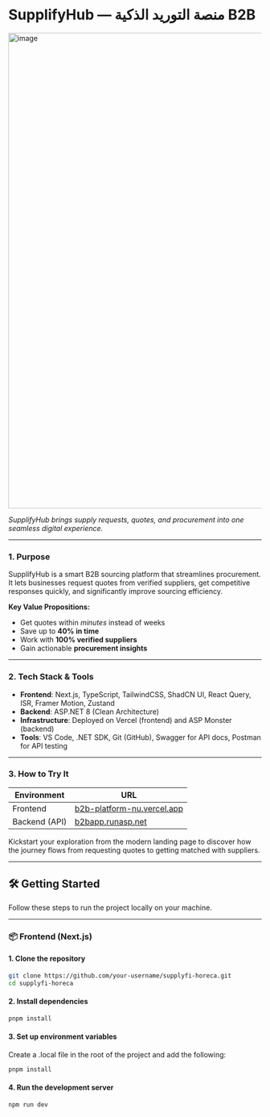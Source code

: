 # SupplifyHub — منصة التوريد الذكية B2B

<img width="1901" height="944" alt="image" src="https://github.com/user-attachments/assets/d0c8250d-837f-4b0b-a918-0a6d1a15687f" />

_SupplifyHub brings supply requests, quotes, and procurement into one seamless digital experience._

---

### 1. Purpose

SupplifyHub is a smart B2B sourcing platform that streamlines procurement. It lets businesses request quotes from verified suppliers, get competitive responses quickly, and significantly improve sourcing efficiency.

**Key Value Propositions:**

- Get quotes within _minutes_ instead of weeks
- Save up to **40% in time**
- Work with **100% verified suppliers**
- Gain actionable **procurement insights**

---

### 2. Tech Stack & Tools

- **Frontend**: Next.js, TypeScript, TailwindCSS, ShadCN UI, React Query, ISR, Framer Motion, Zustand
- **Backend**: ASP.NET 8 (Clean Architecture)
- **Infrastructure**: Deployed on Vercel (frontend) and ASP Monster (backend)
- **Tools**: VS Code, .NET SDK, Git (GitHub), Swagger for API docs, Postman for API testing

---

### 3. How to Try It

| Environment   | URL                                                               |
| ------------- | ----------------------------------------------------------------- |
| Frontend      | [b2b-platform-nu.vercel.app](https://b2b-platform-nu.vercel.app/) |
| Backend (API) | [b2bapp.runasp.net](https://b2bapp.runasp.net/)                   |

Kickstart your exploration from the modern landing page to discover how the journey flows from requesting quotes to getting matched with suppliers.

---

## 🛠️ Getting Started

Follow these steps to run the project locally on your machine.

---

### 📦 Frontend (Next.js)

#### 1. Clone the repository

```bash
git clone https://github.com/your-username/supplyfi-horeca.git
cd supplyfi-horeca
```

#### 2. Install dependencies

```bash
pnpm install
```

#### 3. Set up environment variables

Create a .local file in the root of the project and add the following:

```bash
pnpm install
```

#### 4. Run the development server

```bash
npm run dev
```
